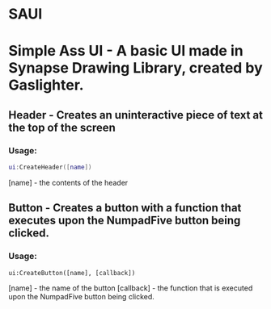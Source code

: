# SAUI
# Simple Ass UI - A basic UI made in Synapse Drawing Library, created by Gaslighter.

## Header - Creates an uninteractive piece of text at the top of the screen
### Usage:
```lua
ui:CreateHeader([name])
```
[name] - the contents of the header

## Button - Creates a button with a function that executes upon the NumpadFive button being clicked.
### Usage:
```
ui:CreateButton([name], [callback])
```
[name] - the name of the button
[callback] - the function that is executed upon the NumpadFive button being clicked.


